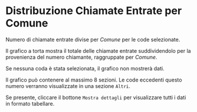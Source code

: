 # Distribuzione Chiamate Entrate per Comune

Numero di chiamate entrate divise per *Comune* per le code selezionate.

Il grafico a torta mostra il totale delle chiamate entrate suddividendolo per la 
provenienza del numero chiamante, raggruppate per *Comune*.

Se nessuna coda è stata selezionata, il grafico non mostrerà dati.

Il grafico può contenere al massimo 8 sezioni. Le code eccedenti questo numero
verranno visualizzate in una sezione `Altri`.

Se presente, cliccare il bottone `Mostra dettagli` per visualizzare tutti i dati
in formato tabellare.
